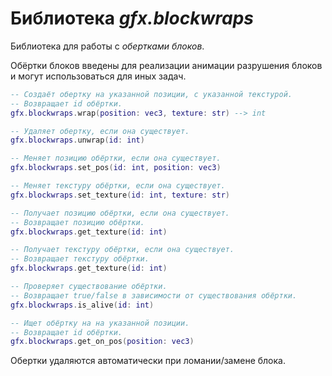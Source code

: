 # Библиотека *gfx.blockwraps*

Библиотека для работы с *обертками блоков*.

Обёртки блоков введены для реализации анимации разрушения блоков и могут
использоваться для иных задач.

```lua
-- Создаёт обертку на указанной позиции, с указанной текстурой.
-- Возвращает id обёртки.
gfx.blockwraps.wrap(position: vec3, texture: str) --> int

-- Удаляет обертку, если она существует.
gfx.blockwraps.unwrap(id: int)

-- Меняет позицию обёртки, если она существует.
gfx.blockwraps.set_pos(id: int, position: vec3)

-- Меняет текстуру обёртки, если она существует.
gfx.blockwraps.set_texture(id: int, texture: str)

-- Получает позицию обёртки, если она существует.
-- Возвращает позицию обёртки.
gfx.blockwraps.get_texture(id: int)

-- Получает текстуру обёртки, если она существует.
-- Возвращает текстуру обёртки.
gfx.blockwraps.get_texture(id: int)

-- Проверяет существование обёртки.
-- Возвращает true/false в зависимости от существования обёртки.
gfx.blockwraps.is_alive(id: int)

-- Ищет обёртку на на указанной позиции.
-- Возвращает id обёртки.
gfx.blockwraps.get_on_pos(position: vec3)
```

Обертки удаляются автоматически при ломании/замене блока.
